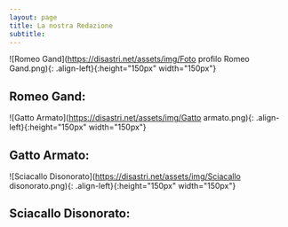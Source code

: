 ```yaml
---
layout: page
title: La nostra Redazione
subtitle: 
---
```

![Romeo Gand](https://disastri.net/assets/img/Foto profilo Romeo Gand.png){: .align-left}{:height="150px" width="150px"}
## **Romeo Gand**: 

![Gatto Armato](https://disastri.net/assets/img/Gatto armato.png){: .align-left}{:height="150px" width="150px"}
## **Gatto Armato**:

![Sciacallo Disonorato](https://disastri.net/assets/img/Sciacallo disonorato.png){: .align-left}{:height="150px" width="150px"}
## **Sciacallo Disonorato**:
